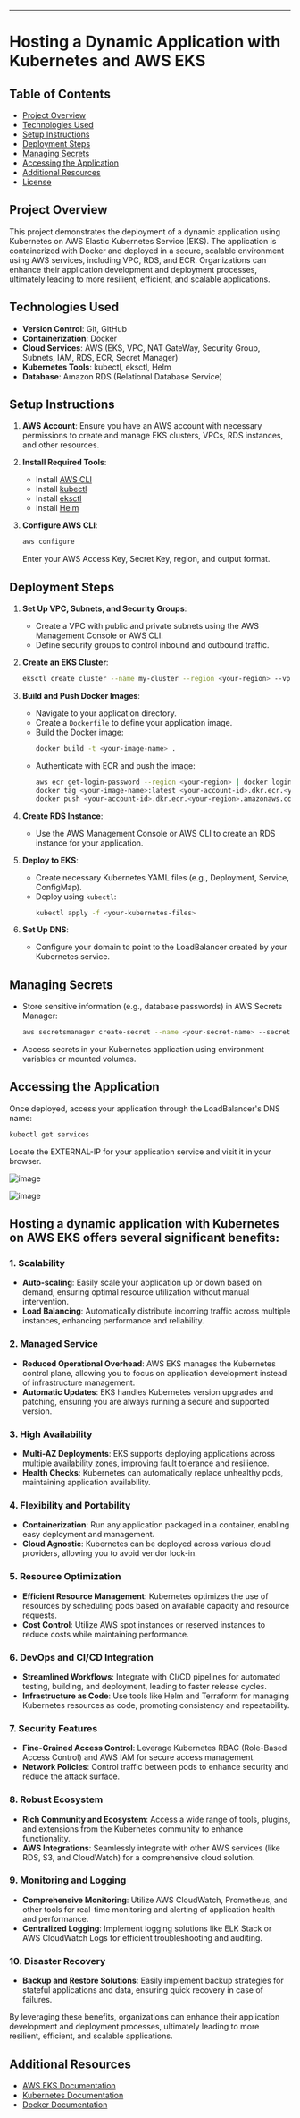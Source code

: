 ---

# Hosting a Dynamic Application with Kubernetes and AWS EKS

## Table of Contents
- [Project Overview](#project-overview)
- [Technologies Used](#technologies-used)
- [Setup Instructions](#setup-instructions)
- [Deployment Steps](#deployment-steps)
- [Managing Secrets](#managing-secrets)
- [Accessing the Application](#accessing-the-application)
- [Additional Resources](#additional-resources)
- [License](#license)

## Project Overview
This project demonstrates the deployment of a dynamic application using Kubernetes on AWS Elastic Kubernetes Service (EKS). The application is containerized with Docker and deployed in a secure, scalable environment using AWS services, including VPC, RDS, and ECR. Organizations can enhance their application development and deployment processes, ultimately leading to more resilient, efficient, and scalable applications.

## Technologies Used
- **Version Control**: Git, GitHub
- **Containerization**: Docker
- **Cloud Services**: AWS (EKS, VPC, NAT GateWay, Security Group, Subnets, IAM, RDS, ECR, Secret Manager)
- **Kubernetes Tools**: kubectl, eksctl, Helm
- **Database**: Amazon RDS (Relational Database Service)

## Setup Instructions
1. **AWS Account**: Ensure you have an AWS account with necessary permissions to create and manage EKS clusters, VPCs, RDS instances, and other resources.
2. **Install Required Tools**:
   - Install [AWS CLI](https://aws.amazon.com/cli/)
   - Install [kubectl](https://kubernetes.io/docs/tasks/tools/install-kubectl/)
   - Install [eksctl](https://eksctl.io/)
   - Install [Helm](https://helm.sh/docs/intro/install/)

3. **Configure AWS CLI**:
   ```bash
   aws configure
   ```
   Enter your AWS Access Key, Secret Key, region, and output format.

## Deployment Steps
1. **Set Up VPC, Subnets, and Security Groups**:
   - Create a VPC with public and private subnets using the AWS Management Console or AWS CLI.
   - Define security groups to control inbound and outbound traffic.

2. **Create an EKS Cluster**:
   ```bash
   eksctl create cluster --name my-cluster --region <your-region> --vpc-private-subnets <subnet-id-1>,<subnet-id-2> --nodegroup-name my-nodes --nodes 3
   ```

3. **Build and Push Docker Images**:
   - Navigate to your application directory.
   - Create a `Dockerfile` to define your application image.
   - Build the Docker image:
     ```bash
     docker build -t <your-image-name> .
     ```
   - Authenticate with ECR and push the image:
     ```bash
     aws ecr get-login-password --region <your-region> | docker login --username AWS --password-stdin <your-account-id>.dkr.ecr.<your-region>.amazonaws.com
     docker tag <your-image-name>:latest <your-account-id>.dkr.ecr.<your-region>.amazonaws.com/<your-image-name>:latest
     docker push <your-account-id>.dkr.ecr.<your-region>.amazonaws.com/<your-image-name>:latest
     ```

4. **Create RDS Instance**:
   - Use the AWS Management Console or AWS CLI to create an RDS instance for your application.

5. **Deploy to EKS**:
   - Create necessary Kubernetes YAML files (e.g., Deployment, Service, ConfigMap).
   - Deploy using `kubectl`:
     ```bash
     kubectl apply -f <your-kubernetes-files>
     ```

6. **Set Up DNS**:
   - Configure your domain to point to the LoadBalancer created by your Kubernetes service.

## Managing Secrets
- Store sensitive information (e.g., database passwords) in AWS Secrets Manager:
  ```bash
  aws secretsmanager create-secret --name <your-secret-name> --secret-string <your-secret-value>
  ```

- Access secrets in your Kubernetes application using environment variables or mounted volumes.

## Accessing the Application
Once deployed, access your application through the LoadBalancer's DNS name:
```bash
kubectl get services
```
Locate the EXTERNAL-IP for your application service and visit it in your browser.

![image](https://github.com/user-attachments/assets/9b8c5445-087d-42cd-a15a-c98d2d332eab)

![image](https://github.com/user-attachments/assets/f86e6b29-8108-46fa-b427-fe8eb4ce9a33)

## Hosting a dynamic application with Kubernetes on AWS EKS offers several significant benefits:

### 1. **Scalability**
   - **Auto-scaling**: Easily scale your application up or down based on demand, ensuring optimal resource utilization without manual intervention.
   - **Load Balancing**: Automatically distribute incoming traffic across multiple instances, enhancing performance and reliability.

### 2. **Managed Service**
   - **Reduced Operational Overhead**: AWS EKS manages the Kubernetes control plane, allowing you to focus on application development instead of infrastructure management.
   - **Automatic Updates**: EKS handles Kubernetes version upgrades and patching, ensuring you are always running a secure and supported version.

### 3. **High Availability**
   - **Multi-AZ Deployments**: EKS supports deploying applications across multiple availability zones, improving fault tolerance and resilience.
   - **Health Checks**: Kubernetes can automatically replace unhealthy pods, maintaining application availability.

### 4. **Flexibility and Portability**
   - **Containerization**: Run any application packaged in a container, enabling easy deployment and management.
   - **Cloud Agnostic**: Kubernetes can be deployed across various cloud providers, allowing you to avoid vendor lock-in.

### 5. **Resource Optimization**
   - **Efficient Resource Management**: Kubernetes optimizes the use of resources by scheduling pods based on available capacity and resource requests.
   - **Cost Control**: Utilize AWS spot instances or reserved instances to reduce costs while maintaining performance.

### 6. **DevOps and CI/CD Integration**
   - **Streamlined Workflows**: Integrate with CI/CD pipelines for automated testing, building, and deployment, leading to faster release cycles.
   - **Infrastructure as Code**: Use tools like Helm and Terraform for managing Kubernetes resources as code, promoting consistency and repeatability.

### 7. **Security Features**
   - **Fine-Grained Access Control**: Leverage Kubernetes RBAC (Role-Based Access Control) and AWS IAM for secure access management.
   - **Network Policies**: Control traffic between pods to enhance security and reduce the attack surface.

### 8. **Robust Ecosystem**
   - **Rich Community and Ecosystem**: Access a wide range of tools, plugins, and extensions from the Kubernetes community to enhance functionality.
   - **AWS Integrations**: Seamlessly integrate with other AWS services (like RDS, S3, and CloudWatch) for a comprehensive cloud solution.

### 9. **Monitoring and Logging**
   - **Comprehensive Monitoring**: Utilize AWS CloudWatch, Prometheus, and other tools for real-time monitoring and alerting of application health and performance.
   - **Centralized Logging**: Implement logging solutions like ELK Stack or AWS CloudWatch Logs for efficient troubleshooting and auditing.

### 10. **Disaster Recovery**
   - **Backup and Restore Solutions**: Easily implement backup strategies for stateful applications and data, ensuring quick recovery in case of failures.

By leveraging these benefits, organizations can enhance their application development and deployment processes, ultimately leading to more resilient, efficient, and scalable applications.

## Additional Resources
- [AWS EKS Documentation](https://docs.aws.amazon.com/eks/latest/userguide/what-is-eks.html)
- [Kubernetes Documentation](https://kubernetes.io/docs/home/)
- [Docker Documentation](https://docs.docker.com/)
